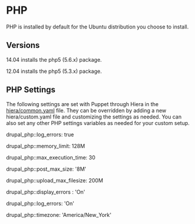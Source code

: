 # PHP

PHP is installed by default for the Ubuntu distribution you choose to install.

## Versions

14.04 installs the php5 (5.6.x) package.

12.04 installs the php5 (5.3.x) package.

## PHP Settings

The following settings are set with Puppet through Hiera in the [hiera/common.yaml](https://github.com/zivtech/vagrant-development-vm/blob/master/hiera/common.yaml) file. They can be overridden by adding a new hiera/custom.yaml file and customizing the settings as needed. You can also set any other PHP settings variables as needed for your custom setup.

drupal_php::log_errors: true

drupal_php::memory_limit: 128M

drupal_php::max_execution_time: 30

drupal_php::post_max_size: '8M'

drupal_php::upload_max_filesize: 200M

drupal_php::display_errors : 'On'

drupal_php::log_errors: 'On'

drupal_php::timezone: 'America/New_York'
